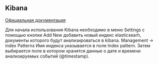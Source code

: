 ## Kibana
[Официальная документация](https://www.elastic.co/guide/en/kibana/current/getting-started.html)

Для начала использования Kibana необходимо в меню Settings с помощью кнопки Add New добавить новый индекс elasticsearh, документы которого будут анализироваться в kibana.
Management -> index Patterns
Имя индекса указывается в поле Index pattern.
Затем выбирается поле в котором хранятся данные о дате и времени анализируемых событий (@timestamp).
